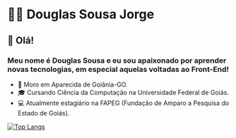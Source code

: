 # 👨‍💻 Douglas Sousa Jorge

## 👋 Olá!

### Meu nome é Douglas Sousa e eu sou apaixonado por aprender novas tecnologias, em especial aquelas voltadas ao Front-End!

* 📍 Moro em Aparecida de Goiânia-GO.
* 🎓 Cursando Ciência da Computação na Universidade Federal de Goiás.
* 💻 Atualmente estagiário na FAPEG (Fundação de Amparo a Pesquisa do Estado de Goiás).

[![Top Langs](https://github-readme-stats.vercel.app/api/top-langs/?username=douglas541&langs_count=5)](https://github.com/anuraghazra/github-readme-stats)

<!--
**douglas541/douglas541** is a ✨ _special_ ✨ repository because its `README.md` (this file) appears on your GitHub profile.

Here are some ideas to get you started:

- 🔭 I’m currently working on ...
- 🌱 I’m currently learning ...
- 👯 I’m looking to collaborate on ...
- 🤔 I’m looking for help with ...
- 💬 Ask me about ...
- 📫 How to reach me: ...
- 😄 Pronouns: ...
- ⚡ Fun fact: ...
-->

